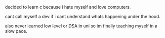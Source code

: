 decided to learn c because i hate myself and love computers.

cant call myself a dev if i cant understand whats happening under the hood. 

also never learned low level or DSA in uni so im finally teaching myself in a slow pace.